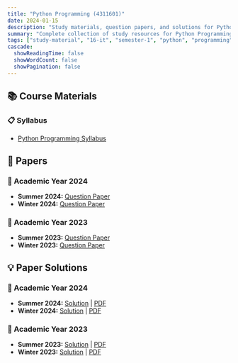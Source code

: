 ```yaml
---
title: "Python Programming (4311601)"
date: 2024-01-15
description: "Study materials, question papers, and solutions for Python Programming (4311601) - Information Technology, Semester 1"
summary: "Complete collection of study resources for Python Programming including syllabus, question papers from 2024-2025, and detailed solutions"
tags: ["study-material", "16-it", "semester-1", "python", "programming", "4311601"]
cascade:
  showReadingTime: false
  showWordCount: false
  showPagination: false
---
```


## 📚 Course Materials

### 📋 Syllabus

- [Python Programming Syllabus](4311601.pdf)

## 📝 Papers

### 📅 Academic Year 2024  

- **Summer 2024:** [Question Paper](4311601-Summer-2024.pdf)
- **Winter 2024:** [Question Paper](4311601-Winter-2024.pdf)

### 📅 Academic Year 2023

- **Summer 2023:** [Question Paper](4311601-Summer-2023.pdf)
- **Winter 2023:** [Question Paper](4311601-Winter-2023.pdf)

## 💡 Paper Solutions

### 📅 Academic Year 2024

- **Summer 2024:** [Solution](4311601-summer-2024-solution) | [PDF](4311601-summer-2024-solution.pdf)
- **Winter 2024:** [Solution](4311601-winter-2024-solution) | [PDF](4311601-winter-2024-solution.pdf)

### 📅 Academic Year 2023

- **Summer 2023:** [Solution](4311601-summer-2023-solution) | [PDF](4311601-summer-2023-solution.pdf)
- **Winter 2023:** [Solution](4311601-winter-2023-solution) | [PDF](4311601-winter-2023-solution.pdf)
